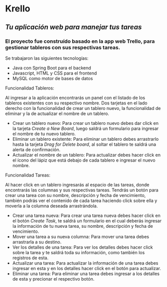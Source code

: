 # Krello
## *Tu aplicación web para manejar tus tareas*

### El proyecto fue construído basado en la app web Trello, para gestionar tableros con sus respectivas tareas.

Se trabajaron las siguientes tecnologías:
- Java con Spring Boot para el backend
- Javascript, HTML y CSS para el frontend
- MySQL como motor de bases de datos

Funcionalidad Tableros:

Al ingresar a la aplicación encontrarás un panel con el listado de los tableros existentes con su respectivo nombre. Dos tarjetas en el lado derecho con la funcionalidad de crear un tablero nuevo, la funcionalidad de eliminar y la de actualizar el nombre de un tablero.

- Crear un tablero nuevo: Para crear un tablero nuevo debes dar click en la tarjeta *Create a New Board*, luego saldrá un formulario para ingresar el nombre de tu nuevo tablero.
- Eliminar un tablero existente: Para eliminar un tablero debes arrastrarlo hasta la tarjeta *Drag for Delete board*, al soltar el tablero te saldrá una alerta de confirmación.
- Actualizar el nombre de un tablero: Para actualizar debes hacer click en el ícono del lápiz que está debajo de cada tablero e ingresar el nuevo nombre.

Funcionalidad Tareas:

Al hacer click en un tablero ingresarás al espacio de las tareas, donde encontrarás las columnas y sus respectivas tareas. Tendrás un botón para crear una tarea con su nombre, descripción y fecha de vencimiento, también podrás ver el contenido de cada tarea haciendo click sobre ella y moverla a la columna deseada arrastrándola.

- Crear una tarea nueva: Para crear una tarea nueva debes hacer click en el botón *Create Task*, te saldrá un formulario en el cual deberás ingresar la información de tu nueva tarea, su nombre, descripción y fecha de vencimiento.
- Mover una tarea a su nueva columna: Para mover una tarea debes arrastrarla a su destino.
- Ver los detalles de una tarea: Para ver los detalles debes hacer click sobre la tarea y te saldrá toda su información, como también los registros de esta.
- Actualizar una tarea: Para actualizar la información de una tarea debes ingresar en esta y en los detalles hacer click en el botón para actualizar.
- Eliminar una tarea: Para eliminar una tarea debes ingresar a los detalles de esta y precionar el respectivo botón.



